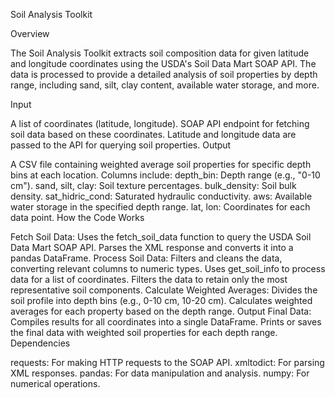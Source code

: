 Soil Analysis Toolkit

Overview

The Soil Analysis Toolkit extracts soil composition data for given latitude and longitude coordinates using the USDA's Soil Data Mart SOAP API. The data is processed to provide a detailed analysis of soil properties by depth range, including sand, silt, clay content, available water storage, and more.

Input

A list of coordinates (latitude, longitude).
SOAP API endpoint for fetching soil data based on these coordinates.
Latitude and longitude data are passed to the API for querying soil properties.
Output

A CSV file containing weighted average soil properties for specific depth bins at each location.
Columns include:
depth_bin: Depth range (e.g., "0-10 cm").
sand, silt, clay: Soil texture percentages.
bulk_density: Soil bulk density.
sat_hidric_cond: Saturated hydraulic conductivity.
aws: Available water storage in the specified depth range.
lat, lon: Coordinates for each data point.
How the Code Works

Fetch Soil Data:
Uses the fetch_soil_data function to query the USDA Soil Data Mart SOAP API.
Parses the XML response and converts it into a pandas DataFrame.
Process Soil Data:
Filters and cleans the data, converting relevant columns to numeric types.
Uses get_soil_info to process data for a list of coordinates.
Filters the data to retain only the most representative soil components.
Calculate Weighted Averages:
Divides the soil profile into depth bins (e.g., 0-10 cm, 10-20 cm).
Calculates weighted averages for each property based on the depth range.
Output Final Data:
Compiles results for all coordinates into a single DataFrame.
Prints or saves the final data with weighted soil properties for each depth range.
Dependencies

requests: For making HTTP requests to the SOAP API.
xmltodict: For parsing XML responses.
pandas: For data manipulation and analysis.
numpy: For numerical operations.
